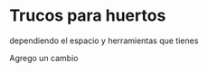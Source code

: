 


# Trucos para huertos

dependiendo el espacio y herramientas que tienes

Agrego un cambio
<!--stackedit_data:
eyJoaXN0b3J5IjpbMTMzOTI3MDcxNywtMTg1NDQ2MDg2Ml19
-->